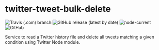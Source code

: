 # twitter-tweet-bulk-delete
![Travis (.com) branch](https://img.shields.io/travis/com/viniciusls/twitter-tweet-bulk-delete/main)
![GitHub release (latest by date)](https://img.shields.io/github/v/release/viniciusls/twitter-tweet-bulk-delete)
![node-current](https://img.shields.io/node/v/twitter-tweet-bulk-delete)
![GitHub](https://img.shields.io/github/license/viniciusls/twitter-tweet-bulk-delete)


Service to read a Twitter history file and delete all tweets matching a given condition using Twitter Node module.
